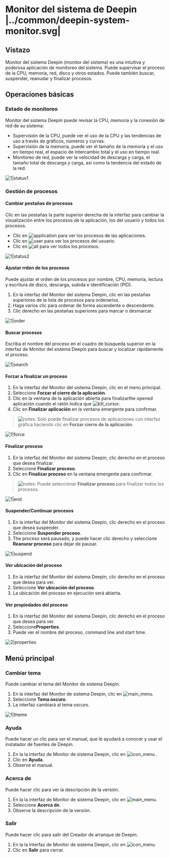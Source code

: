 # Monitor del sistema de Deepin |../common/deepin-system-monitor.svg|

## Vistazo

Monitor del sistema Deepin (monitor del sistema) es una intuitiva y poderosa aplicación de monitoreo del sistema. Puede supervisar el proceso de la CPU, memoria, red, disco y otros estados. Puede también buscar, suspender, reanudar y finalizar procesos.


## Operaciones básicas

### Estado de monitoreo

Monitor del sistema Deepin puede revisar la CPU, memoria y la conexión de red de su sistema:

- Supervisión de la CPU, puede ver el uso de la CPU y las tendencias de uso a través de gráficos, números y curvas.
- Supervisión de la memoria, puede ver el tamaño de la memoria y el uso en tiempo real, el espacio de intercambio total y el uso en tiempo real.
- Monitoreo de red, puede ver la velocidad de descarga y carga, el tamaño total de descarga y carga, así como la tendencia del estado de la red.

![1|status1](jpg/status1.jpg)


### Gestión de procesos

#### Cambiar pestañas de procesos

Clic en las pestañas la parte superior derecha de la interfaz para cambiar la visualización entre los procesos de la aplicación, los del usuario y todos los procesos.

- Clic en ![application](icon/application.png) para ver los procesos de las aplicaciones.
- Clic en ![user](icon/user.png) para ver los procesos del usuario.
- Clic en ![all](icon/all.png) para ver todos los procesos.

![1|status2](jpg/status2.jpg)

#### Ajustar rrden de los procesos

Puede ajustar el orden de los procesos por nombre, CPU, memoria, lectura y escritura de disco, descarga, subida e identificación (PID).

1. En la interfaz del Monitor del sistema Deepin, clic en las pestañas superiores de la lista de procesos para ordenarlos.
2. Haga varios clic para ordenar de forma ascendente o descendente.
3. Clic derecho en las pestañas superiores para marcar o desmarcar.

![1|order](jpg/order.jpg)


#### Buscar procesos

Escriba el nombre del proceso en el cuadro de búsqueda superior en la interfaz de Monitor del sistema Deepin para buscar y localizar rápidamente el proceso.

![1|search](jpg/search.jpg)

#### Forzar a finalizar un proceso

1. En la interfaz del Monitor del sistema Deepin, clic en el menú principal.
2. Seleccione **Forzar el cierre de la aplicación**.
3. Clic en la ventana de la aplicación abierta para finalizarthe opened aplicación cuando el ratón indica que ![kill_cursor](icon/kill_cursor.png).
4. Clic en **Finalizar aplicación** en la ventana emergente para confirmar.

> ![notes](icon/notes.svg): Solo puede finalizar procesos de aplicaciones con interfaz gráfica haciendo clic en **Forzar cierre de la aplicación**.


![1|force](jpg/force.jpg)

#### Finalizar proceso

1. En la interfaz del Monitor del sistema Deepin, clic derecho en el proceso que desea finalizar.
2. Seleccione **Finalizar proceso**.
3. Clic en **Finalizar proceso** en la ventana emergente para confirmar.

> ![notes](icon/notes.svg): Puede seleccionar **Finalizar proceso** para finalizar todos los procesos.

![1|end](jpg/end.jpg)


#### Suspender/Continuar procesos

1. En la interfaz del Monitor del sistema Deepin, clic derecho en el proceso que desea suspender.
2. Seleccione **Suspender proceso**.
3. The proceso será pausado, y puede hacer clic derecho y seleccione **Reanurar proceso** para dejar de pausar.

![1|suspend](jpg/suspend.jpg)


#### Ver ubicación del proceso

1. En la interfaz del Monitor del sistema Deepin, clic derecho en el proceso que desea para ver.
2. Seleccione **Ver ubicación del proceso**.
3. La ubicación del proceso en ejecución será abierta.


#### Ver propiedades del proceso

1. En la interfaz del Monitor del sistema Deepin, clic derecho en el proceso que desea para ver.
2. Seleccione**Properties**.
3. Puede ver el nombre del proceso, command line and start time.

![2|properties](jpg/properties.jpg)


## Menú principal

### Cambiar tema

Puede cambiar el tema del Monitor de sistema Deepin.

1. En la interfaz del Monitor de sistema Deepin, clic en ![main_menu](icon/main_menu.svg).
2. Seleccione **Tema oscuro**.
3. La interfaz cambiará al tema oscuro.

![1|theme](jpg/theme.jpg)

### Ayuda

Puede hacer un clic para ver el manual, que le ayudará a conocer y usar el instalador de fuentes de Deepin.

1. En la la interfaz de Monitor de sistema Deepin, clic en ![icon_menu](icon/icon_menu.svg) .
2. Clic en **Ayuda**.
3. Observe el manual.

### Acerca de

Puede hacer clic para ver la descripción de la versión.

1. En la la interfaz de Monitor de sistema Deepin, clic en ![main_menu](icon/main_menu.svg).
2. Seleccione **Acerca de**.
3. Observe la descripción de la versión.

### Salir

Puede hacer clic para salir del Creador de arranque de Deepin.

1. En la la interfaz de Monitor de sistema Deepin, clic en ![icon_menu](icon/icon_menu.svg).
2. Clic en **Salir** para cerrar.
